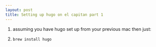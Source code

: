 ```yaml
---
layout: post
title: Setting up hugo on el capitan part 1
---
```

1. assuming you have hugo set up from your previous mac then just:
2.     brew install hugo